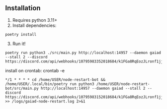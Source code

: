 ## Installation

1. Requires python 3.11+
2. Install dependencies:
```
poetry install
```
3. Run it!
```
poetry run python3 ./src/main.py http://localhost:14957 --daemon gaiad --stall 2 --discord https://discord.com/api/webhooks/10795983352018684/k1FGa8RqEozJLronf1jj8IF1ks6o8PbNdzQvpjsMhQ0D6TZm3FPsmZvD2Fj0Zubx
```
install on crontab:
crontab -e
```
*/1 * * * * cd /home/USER/node-restart-bot && /home/USER/.local/bin/poetry run python3 /home/USER/node-restart-bot/src/main.py http://localhost:14957 --daemon gaiad --stall 2 --discord https://discord.com/api/webhooks/10795983152018684/k1FGa8RqEozJLronf1jj8IF1ks6o8PbNdzQvpjsMhQ0D6TZm3FPsmZvD2Fj0Zubx >> /logs/gaiad-node-restart.log 2>&1
```